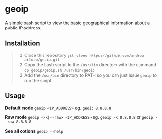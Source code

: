 # geoip
A simple bash script to view the basic geographical information about a public IP address.

## Installation
> 1. Close this repository `git clone https://github.com/andrea-artuso/geoip.git`
> 2. Copy the bash script to the `/usr/bin` directory with the command `cp geoip/geoip.sh /usr/bin/geoip`
> 3. Add the `/usr/bin` directory to PATH so you can just issue `geoip` to run the script

## Usage
**Default mode**
`geoip <IP_ADDRESS>` eg. `geoip 8.8.8.8`

**Raw mode**
`geoip <-R|--raw> <IP_ADDRESS>` eg. `geoip -R 8.8.8.8` or `geoip --raw 8.8.8.8`

**See all options**
`geoip --help`
